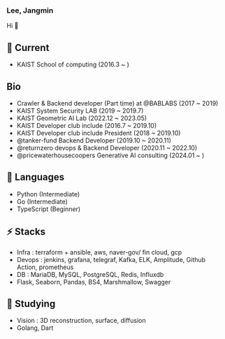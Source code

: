 ### Lee, Jangmin

Hi 👋

## 🤔 Current
- KAIST School of computing (2016.3 ~ )

## Bio
- Crawler & Backend developer (Part time) at @BABLABS (2017 ~ 2019)
- KAIST System Security LAB (2019 ~ 2019.7)
- KAIST Geometric AI Lab (2022.12 ~ 2023.05)
- KAIST Developer club include (2016.7 ~ 2019.10)
- KAIST Developer club include President (2018 ~ 2019.10)
- @tanker-fund Backend Developer (2019.10 ~ 2020.11)
- @returnzero devops & Backend Developer (2020.11 ~ 2022.10)
- @pricewaterhousecoopers Generative AI consulting (2024.01 ~ )

## 💬 Languages
- Python (Intermediate)
- Go (Intermediate)
- TypeScript (Beginner)

## ⚡ Stacks
- Infra : terraform + ansible, aws, naver-gov/ fin cloud, gcp
- Devops : jenkins, grafana, telegraf, Kafka, ELK, Amplitude, Github Action, prometheus
- DB : MariaDB, MySQL, PostgreSQL, Redis, Influxdb
- Flask, Seaborn, Pandas, BS4, Marshmallow, Swagger

## 🌱 Studying
- Vision : 3D reconstruction, surface, diffusion
- Golang, Dart
